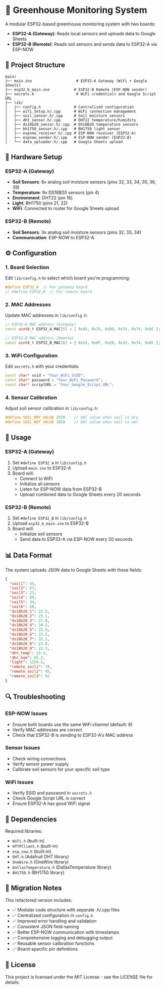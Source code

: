 # 🌱 Greenhouse Monitoring System

A modular ESP32-based greenhouse monitoring system with two boards:
- **ESP32-A (Gateway)**: Reads local sensors and uploads data to Google Sheets
- **ESP32-B (Remote)**: Reads soil sensors and sends data to ESP32-A via ESP-NOW

## 📁 Project Structure

```
main/
├── main.ino                    # ESP32-A Gateway (WiFi + Google Sheets)
├── esp32_b_main.ino           # ESP32-B Remote (ESP-NOW sender)
├── secrets.h                   # WiFi credentials and Google Script URL
├── lib/
│   ├── config.h               # Centralized configuration
│   ├── wifi_setup.h/.cpp      # WiFi connection management
│   ├── soil_sensor.h/.cpp     # Soil moisture sensors
│   ├── dht_sensor.h/.cpp      # DHT22 temperature/humidity
│   ├── ds18b20_sensor.h/.cpp  # DS18B20 temperature sensors
│   ├── bh1750_sensor.h/.cpp   # BH1750 light sensor
│   ├── espnow_receiver.h/.cpp # ESP-NOW receiver (ESP32-A)
│   ├── espnow_sender.h/.cpp   # ESP-NOW sender (ESP32-B)
│   └── data_uploader.h/.cpp   # Google Sheets upload
```

## 🔧 Hardware Setup

### ESP32-A (Gateway)
- **Soil Sensors**: 6x analog soil moisture sensors (pins 32, 33, 34, 35, 36, 39)
- **Temperature**: 9x DS18B20 sensors (pin 4)
- **Environment**: DHT22 (pin 16)
- **Light**: BH1750 (pins 21, 22)
- **WiFi**: Connected to router for Google Sheets upload

### ESP32-B (Remote)
- **Soil Sensors**: 3x analog soil moisture sensors (pins 32, 33, 34)
- **Communication**: ESP-NOW to ESP32-A

## ⚙️ Configuration

### 1. Board Selection
Edit `lib/config.h` to select which board you're programming:

```cpp
#define ESP32_A  // For gateway board
// #define ESP32_B  // For remote board
```

### 2. MAC Addresses
Update MAC addresses in `lib/config.h`:

```cpp
// ESP32-A MAC address (Gateway)
const uint8_t ESP32_A_MAC[6] = { 0x68, 0x25, 0xDD, 0x33, 0x74, 0x8C };

// ESP32-B MAC address (Remote)
const uint8_t ESP32_B_MAC[6] = { 0x24, 0x6F, 0x28, 0x33, 0x74, 0x8C };
```

### 3. WiFi Configuration
Edit `secrets.h` with your credentials:

```cpp
const char* ssid = "Your_WiFi_SSID";
const char* password = "Your_WiFi_Password";
const char* scriptURL = "Your_Google_Script_URL";
```

### 4. Sensor Calibration
Adjust soil sensor calibration in `lib/config.h`:

```cpp
#define SOIL_DRY_VALUE 2970    // ADC value when soil is dry
#define SOIL_WET_VALUE 1850    // ADC value when soil is wet
```

## 🚀 Usage

### ESP32-A (Gateway)
1. Set `#define ESP32_A` in `lib/config.h`
2. Upload `main.ino` to ESP32-A
3. Board will:
   - Connect to WiFi
   - Initialize all sensors
   - Listen for ESP-NOW data from ESP32-B
   - Upload combined data to Google Sheets every 20 seconds

### ESP32-B (Remote)
1. Set `#define ESP32_B` in `lib/config.h`
2. Upload `esp32_b_main.ino` to ESP32-B
3. Board will:
   - Initialize soil sensors
   - Send data to ESP32-A via ESP-NOW every 20 seconds

## 📊 Data Format

The system uploads JSON data to Google Sheets with these fields:

```json
{
  "soil1": 45,
  "soil2": 67,
  "soil3": 23,
  "soil4": 89,
  "soil5": 34,
  "soil6": 56,
  "ds18b20_1": 22.5,
  "ds18b20_2": 23.1,
  "ds18b20_3": 21.8,
  "ds18b20_4": 24.2,
  "ds18b20_5": 22.9,
  "ds18b20_6": 23.5,
  "ds18b20_7": 22.1,
  "ds18b20_8": 23.8,
  "ds18b20_9": 22.3,
  "dht_temp": 23.4,
  "dht_hum": 65.2,
  "light": 1250.5,
  "remote_soil1": 78,
  "remote_soil2": 45,
  "remote_soil3": 92
}
```

## 🔍 Troubleshooting

### ESP-NOW Issues
- Ensure both boards use the same WiFi channel (default: 6)
- Verify MAC addresses are correct
- Check that ESP32-B is sending to ESP32-A's MAC address

### Sensor Issues
- Check wiring connections
- Verify sensor power supply
- Calibrate soil sensors for your specific soil type

### WiFi Issues
- Verify SSID and password in `secrets.h`
- Check Google Script URL is correct
- Ensure ESP32-A has good WiFi signal

## 📝 Dependencies

Required libraries:
- `WiFi.h` (built-in)
- `HTTPClient.h` (built-in)
- `esp_now.h` (built-in)
- `DHT.h` (Adafruit DHT library)
- `OneWire.h` (OneWire library)
- `DallasTemperature.h` (DallasTemperature library)
- `BH1750.h` (BH1750 library)

## 🔄 Migration Notes

This refactored version includes:
- ✅ Modular code structure with separate .h/.cpp files
- ✅ Centralized configuration in `config.h`
- ✅ Improved error handling and validation
- ✅ Consistent JSON field naming
- ✅ Better ESP-NOW communication with timestamps
- ✅ Comprehensive logging and debugging output
- ✅ Reusable sensor calibration functions
- ✅ Board-specific pin definitions

## 📄 License

This project is licensed under the MIT License - see the LICENSE file for details.

